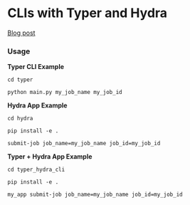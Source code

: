 # CLIs with Typer and Hydra

[Blog post](https://blog.panch.io/building-robust-clis-with-typer-and-hydra-a51a5b68969e)

### Usage

**Typer CLI Example**

```
cd typer

python main.py my_job_name my_job_id
```

**Hydra App Example**

```
cd hydra

pip install -e .

submit-job job_name=my_job_name job_id=my_job_id
```

**Typer + Hydra App Example**

```
cd typer_hydra_cli

pip install -e .

my_app submit-job job_name=my_job_name job_id=my_job_id
```